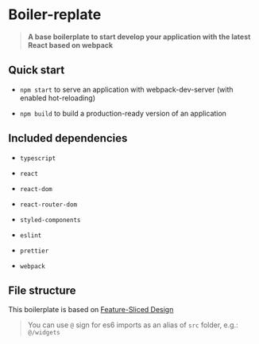 # Boiler-replate

> **A base boilerplate to start develop your application with the latest React based on webpack**

## Quick start

* `npm start` to serve an application with webpack-dev-server (with enabled hot-reloading)

* `npm build` to build a production-ready version of an application

## Included dependencies

* `typescript`

* `react`

* `react-dom`

* `react-router-dom`

* `styled-components`

* `eslint`

* `prettier`

* `webpack`

## File structure

This boilerplate is based on [Feature-Sliced Design](https://feature-sliced.design/)

> You can use `@` sign for es6 imports as an alias of  `src` folder, e.g.: `@/widgets`
